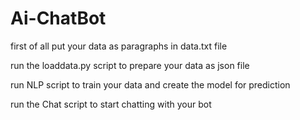 # Ai-ChatBot

first of all put your data as paragraphs in data.txt file

run the loaddata.py script to prepare your data as json file

run NLP script to train your data and create the model for prediction

run the Chat script to start chatting with your bot
